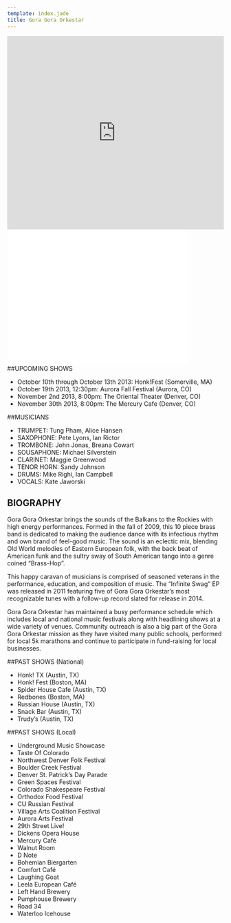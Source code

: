 ```yaml
---
template: index.jade
title: Gora Gora Orkestar
---
```

<iframe
  width="100%" height="450" scrolling="no" frameborder="no"
  src="https://w.soundcloud.com/player/?url=http%3A%2F%2Fapi.soundcloud.com%2Fplaylists%2F6602692&color=424242&auto_play=false&show_artwork=true"></iframe>
<iframe width="420" height="315" src="//www.youtube.com/embed/Wrg7T31BfYo?rel=0" frameborder="0" allowfullscreen></iframe>
##UPCOMING SHOWS

* October 10th through October 13th 2013: Honk!Fest (Somerville, MA)
* October 19th 2013, 12:30pm: Aurora Fall Festival (Aurora, CO)
* November 2nd 2013, 8:00pm: The Oriental Theater (Denver, CO)
* November 30th 2013, 8:00pm: The Mercury Cafe (Denver, CO)

##MUSICIANS
* TRUMPET: Tung Pham, Alice Hansen
* SAXOPHONE: Pete Lyons, Ian Rictor
* TROMBONE: John Jonas, Breana Cowart
* SOUSAPHONE: Michael Silverstein
* CLARINET: Maggie Greenwood
* TENOR HORN: Sandy Johnson
* DRUMS: Mike Righi, Ian Campbell
* VOCALS: Kate Jaworski

## BIOGRAPHY

Gora Gora Orkestar brings the sounds of the Balkans to the Rockies with high energy performances. Formed in the fall of 2009, this 10 piece brass band is dedicated to making the audience dance with its infectious rhythm and own brand of feel-good music. The sound is an eclectic mix, blending Old World melodies of Eastern European folk, with the back beat of American funk and the sultry sway of South American tango into a genre coined “Brass-Hop”.

This happy caravan of musicians is comprised of seasoned veterans in the performance, education, and composition of music. The “Infinite Swag” EP was released in 2011 featuring five of Gora Gora Orkestar’s most recognizable tunes with a follow-up record slated for release in 2014.

Gora Gora Orkestar has maintained a busy performance schedule which includes local and national music festivals along with headlining shows at a wide variety of venues. Community outreach is also a big part of the Gora Gora Orkestar mission as they have visited many public schools, performed for local 5k marathons and continue to participate in fund-raising for local businesses.

##PAST SHOWS (National)
* Honk! TX (Austin, TX)
* Honk! Fest (Boston, MA)
* Spider House Cafe (Austin, TX)
* Redbones (Boston, MA)
* Russian House (Austin, TX)
* Snack Bar (Austin, TX)
* Trudy’s (Austin, TX)

##PAST SHOWS (Local)
* Underground Music Showcase
* Taste Of Colorado
* Northwest Denver Folk Festival
* Boulder Creek Festival
* Denver St. Patrick’s Day Parade
* Green Spaces Festival
* Colorado Shakespeare Festival
* Orthodox Food Festival
* CU Russian Festival
* Village Arts Coalition Festival
* Aurora Arts Festival
* 29th Street Live!
* Dickens Opera House
* Mercury Café
* Walnut Room
* D Note
* Bohemian Biergarten
* Comfort Café
* Laughing Goat
* Leela European Café
* Left Hand Brewery
* Pumphouse Brewery
* Road 34
* Waterloo Icehouse

